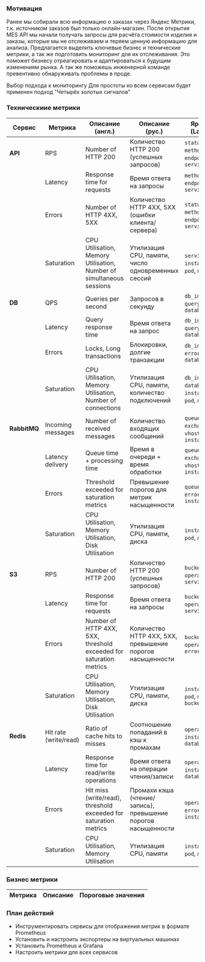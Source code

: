 ### Мотивация
Ранее мы собирали всю информацию о заказах через Яндекс Метрики, т.к. источником заказов был только онлайн-магазин.
После открытия MES API мы начали получать запросы для расчёта стоимости изделия и заказы, которые мы не отслеживаем и теряем ценную информацию для анализа.
Предлагается выделить ключевые бизнес и технические метрики, а так же подготовить мониторинг для их отслеживания.
Это поможет бизнесу отреагировать и адаптироваться к будущим изменениям рынка.
А так же поможешь инженерной команде превентивно обнаруживать проблемы в проде.

Выбор подхода к мониторингу
Для простоты ко всем сервисам будет применен подход "Четырёх золотых сигналов"

### Техническиие метрики
| Сервис   | Метрика                | Описание (англ.)                                | Описание (рус.)                                    | Ярлыки (Labels) |
|----------|------------------------|-----------------------------------------------|--------------------------------------------------|----------------|
| **API**  | RPS                    | Number of HTTP 200                           | Количество HTTP 200 (успешных запросов)          | `status_code`, `method`, `endpoint`, `service` |
|          | Latency                 | Response time for requests                   | Время ответа на запросы                          | `method`, `endpoint`, `service` |
|          | Errors                  | Number of HTTP 4XX, 5XX                      | Количество HTTP 4XX, 5XX (ошибки клиента/сервера) | `status_code`, `method`, `endpoint`, `service` |
|          | Saturation              | CPU Utilisation, Memory Utilisation, Number of simultaneous sessions | Утилизация CPU, памяти, число одновременных сессий | `service`, `instance`, `pod`, `node` |
| **DB**   | QPS                     | Queries per second                           | Запросов в секунду                                | `db_instance`, `query_type`, `database` |
|          | Latency                 | Query response time                          | Время ответа на запрос                           | `db_instance`, `query_type`, `database` |
|          | Errors                  | Locks, Long transactions                     | Блокировки, долгие транзакции                    | `db_instance`, `error_type`, `database` |
|          | Saturation              | CPU Utilisation, Memory Utilisation, Number of connections | Утилизация CPU, памяти, количество подключений | `db_instance`, `database`, `instance`, `pod`, `node` |
| **RabbitMQ** | Incoming messages    | Number of received messages                  | Количество входящих сообщений                    | `queue`, `exchange`, `vhost`, `instance` |
|          | Latency delivery        | Queue time + processing time                 | Время в очереди + время обработки                | `queue`, `exchange`, `vhost`, `instance` |
|          | Errors                  | Threshold exceeded for saturation metrics    | Превышение порогов для метрик насыщенности       | `queue`, `error_type`, `instance` |
|          | Saturation              | CPU Utilisation, Memory Utilisation, Disk Utilisation | Утилизация CPU, памяти, диска                 | `instance`, `pod`, `node` |
| **S3**   | RPS                     | Number of HTTP 200                           | Количество HTTP 200 (успешных запросов)          | `bucket`, `operation`, `service` |
|          | Latency                 | Response time for requests                   | Время ответа на запросы                          | `bucket`, `operation`, `service` |
|          | Errors                  | Number of HTTP 4XX, 5XX, threshold exceeded for saturation metrics | Количество HTTP 4XX, 5XX, превышение порогов насыщенности | `bucket`, `operation`, `error_type` |
|          | Saturation              | CPU Utilisation, Memory Utilisation, Disk Utilisation | Утилизация CPU, памяти, диска                 | `instance`, `pod`, `node`, `bucket` |
| **Redis** | Hit rate (write/read)  | Ratio of cache hits to misses                | Соотношение попаданий в кэш к промахам           | `operation`, `instance`, `database` |
|          | Latency                 | Response time for read/write operations      | Время ответа на операции чтения/записи           | `operation`, `instance`, `database` |
|          | Errors                  | Hit miss (write/read), threshold exceeded for saturation metrics | Промахи кэша (чтение/запись), превышение порогов насыщенности | `operation`, `error_type`, `instance` |
|          | Saturation              | CPU Utilisation, Memory Utilisation          | Утилизация CPU, памяти                          | `instance`, `pod`, `node` |

### Бизнес метрики
|Метрика   | Описание               | Пороговые значения |
|----------|------------------------|--------------------|

### План действий
- Инструментировать сервисы для отображения метрик в формате Prometheus
- Установить и настроить экспортеры на виртуальных машинах
- Установить Prometheus и Grafana
- Настроить метрики для всех сервисов 